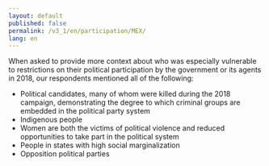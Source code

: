 ```yaml
---
layout: default
published: false
permalink: /v3_1/en/participation/MEX/
lang: en
---
```


When asked to provide more context about who was especially vulnerable to restrictions on their political participation by the government or its agents in 2018, our respondents mentioned all of the following:
-	Political candidates, many of whom were killed during the 2018 campaign, demonstrating the degree to which criminal groups are embedded in the political party system
-	Indigenous people
-	Women are both the victims of political violence and reduced opportunities to take part in the political system
-	People in states with high social marginalization
-	Opposition political parties

